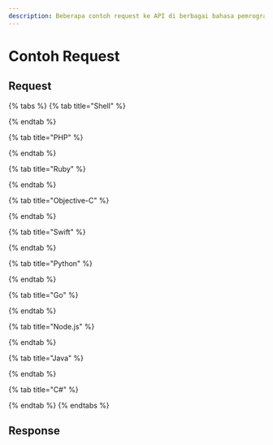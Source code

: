 ```yaml
---
description: Beberapa contoh request ke API di berbagai bahasa pemrograman.
---
```


# Contoh Request

## Request

{% tabs %}
{% tab title="Shell" %}

{% endtab %}

{% tab title="PHP" %}

{% endtab %}

{% tab title="Ruby" %}

{% endtab %}

{% tab title="Objective-C" %}

{% endtab %}

{% tab title="Swift" %}

{% endtab %}

{% tab title="Python" %}

{% endtab %}

{% tab title="Go" %}

{% endtab %}

{% tab title="Node.js" %}

{% endtab %}

{% tab title="Java" %}

{% endtab %}

{% tab title="C\#" %}

{% endtab %}
{% endtabs %}

## Response

